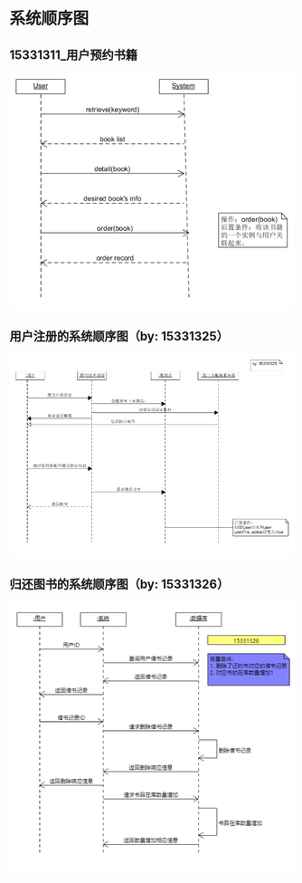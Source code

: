 # 系统顺序图
## 15331311_用户预约书籍
![](./asset/15331311_sys_seq.PNG)

## 用户注册的系统顺序图（by: 15331325）
![用户注册](./asset/registry-sequence.png)
## 归还图书的系统顺序图（by: 15331326）
![归还图书](./asset/15331326_sys_seq_dsn.PNG)
